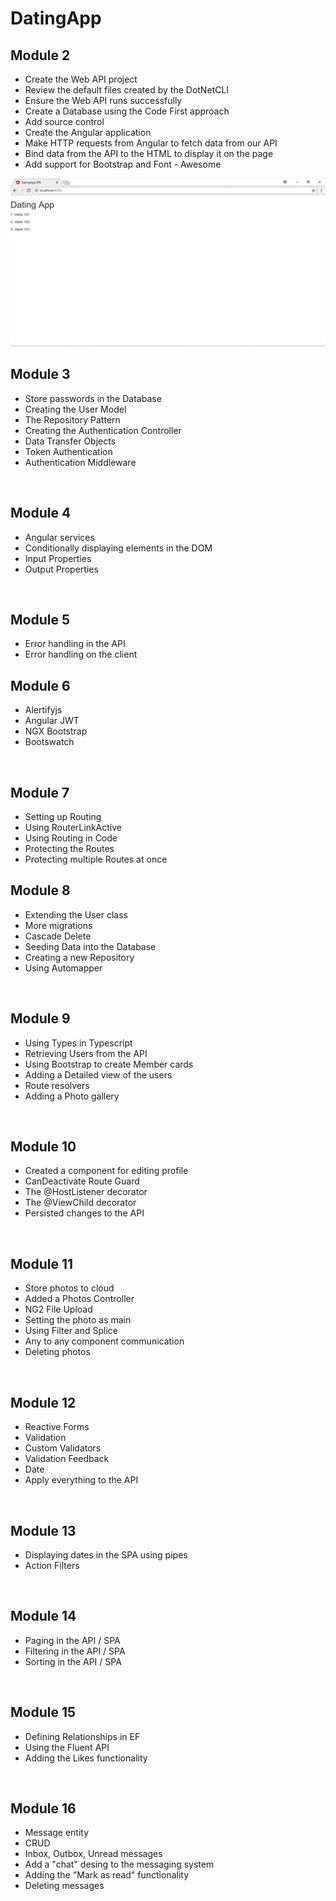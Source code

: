 # DatingApp

## Module 2
* Create the Web API project
* Review the default files created by the DotNetCLI
* Ensure the Web API runs successfully
* Create a Database using the Code First approach
* Add source control
* Create the Angular application
* Make HTTP requests from Angular to fetch data from our API
* Bind data from the API to the HTML to display it on the page
* Add support for Bootstrap and Font - Awesome

![](https://github.com/Fireaxxe/DatingApp/blob/master/m2.png?raw=true)

## Module 3
* Store passwords in the Database
* Creating the User Model
* The Repository Pattern
* Creating the Authentication Controller
* Data Transfer Objects
* Token Authentication
* Authentication Middleware

![]()

## Module 4
* Angular services
* Conditionally displaying elements in the DOM
* Input Properties
* Output Properties

![]()

## Module 5
* Error handling in the API
* Error handling on the client

## Module 6
* Alertifyjs
* Angular JWT
* NGX Bootstrap
* Bootswatch

![]()
![]()

## Module 7
* Setting up Routing
* Using RouterLinkActive
* Using Routing in Code
* Protecting the Routes
* Protecting multiple Routes at once

## Module 8
* Extending the User class
* More migrations
* Cascade Delete
* Seeding Data into the Database
* Creating a new Repository
* Using Automapper

![]()

## Module 9
* Using Types in Typescript
* Retrieving Users from the API
* Using Bootstrap to create Member cards
* Adding a Detailed view of the users
* Route resolvers
* Adding a Photo gallery

![]()
![]()

## Module 10
* Created a component for editing profile
* CanDeactivate Route Guard
* The @HostListener decorator
* The @ViewChild decorator
* Persisted changes to the API

![]()

## Module 11
* Store photos to cloud
* Added a Photos Controller
* NG2 File Upload
* Setting the photo as main
* Using Filter and Splice
* Any to any component communication
* Deleting photos

![]()

## Module 12
* Reactive Forms
* Validation
* Custom Validators
* Validation Feedback
* Date
* Apply everything to the API

![]()

## Module 13
* Displaying dates in the SPA using pipes
* Action Filters

![]()

## Module 14
* Paging in the API / SPA
* Filtering in the API / SPA
* Sorting in the API / SPA

![]()

## Module 15
* Defining Relationships in EF
* Using the Fluent API
* Adding the Likes functionality

![]()

## Module 16
* Message entity
* CRUD
* Inbox, Outbox, Unread messages
* Add a "chat" desing to the messaging system
* Adding the "Mark as read" functionality
* Deleting messages

![]()
